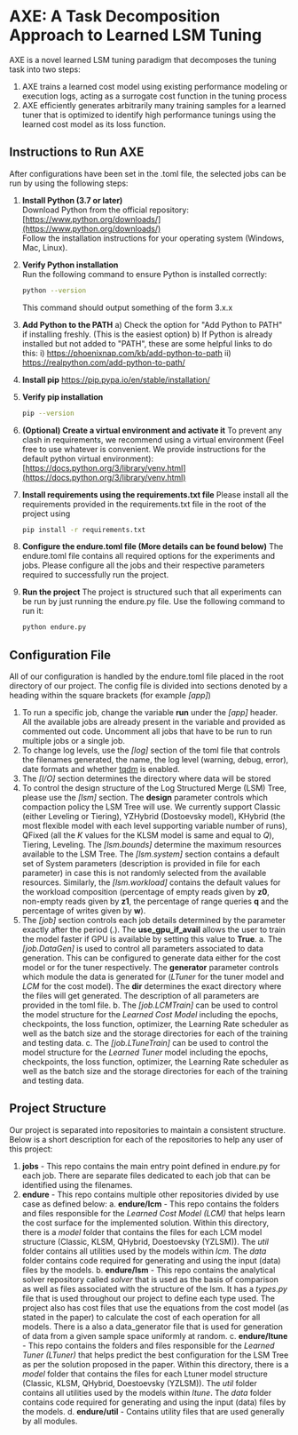# AXE: A Task Decomposition Approach to Learned LSM Tuning

AXE is a novel learned LSM tuning paradigm that decomposes the tuning task into two steps:
1. AXE trains a learned cost model using existing performance modeling or execution logs, acting as a surrogate cost
function in the tuning process
2. AXE efficiently generates arbitrarily many training samples for a learned tuner that is optimized to identify high performance tunings using the learned cost model as its loss function.


## Instructions to Run AXE
After configurations have been set in the .toml file, the selected jobs can be run by using the following steps:

1. **Install Python (3.7 or later)**  
   Download Python from the official repository:  
   [https://www.python.org/downloads/](https://www.python.org/downloads/)  
   Follow the installation instructions for your operating system (Windows, Mac, Linux).

2. **Verify Python installation**  
   Run the following command to ensure Python is installed correctly:
   ```bash
   python --version
   ```
   This command should output something of the form 3.x.x

3. **Add Python to the PATH**
   a) Check the option for "Add Python to PATH" if installing freshly. (This is the easiest option)
   b) If Python is already installed but not added to "PATH", these are some helpful links to do this:
       i)  https://phoenixnap.com/kb/add-python-to-path
       ii) https://realpython.com/add-python-to-path/
   
4. **Install pip**
   https://pip.pypa.io/en/stable/installation/
   
5. **Verify pip installation**
   ```bash
   pip --version
   ```
   
6. **(Optional) Create a virtual environment and activate it**
   To prevent any clash in requirements, we recommend using a virtual environment (Feel free to use whatever is convenient. We provide instructions for the default python virtual environment):
   [https://docs.python.org/3/library/venv.html](https://docs.python.org/3/library/venv.html) 
      
7. **Install requirements using the requirements.txt file**
   Please install all the requirements provided in the requirements.txt file in the root of the project using
   ```bash
   pip install -r requirements.txt
   ```
8. **Configure the endure.toml file (More details can be found below)**
   The endure.toml file contains all required options for the experiments and jobs. Please configure all the jobs and their respective parameters  required to successfully run the project.

9. **Run the project**
    The project is structured such that all experiments can be run by just running the endure.py file. Use the following command to run it:
   ```bash
   python endure.py
   ```
## Configuration File
All of our configuration is handled by the endure.toml file placed in the root directory of our project. 
The config file is divided into sections denoted by a heading within the square brackets (for example *[app]*)
1. To run a specific job, change the variable **run** under the *[app]* header. All the available jobs are already present in the variable and provided as commented out code. Uncomment all jobs that have to be run to run multiple jobs or a single job.
2. To change log levels, use the *[log]* section of the toml file that controls the filenames generated, the name, the log level (warning, debug, error), date formats and whether [tqdm](https://tqdm.github.io/) is enabled.
3. The *[I/O]* section determines the directory where data will be stored
4. To control the design structure of the Log Structured Merge (LSM) Tree, please use the *[lsm]* section. The **design** parameter controls which compaction policy the LSM Tree will use. We currently support Classic (either Leveling or Tiering), YZHybrid (Dostoevsky model), KHybrid (the most flexible model with each level supporting variable number of runs), QFixed (all the *K* values for the KLSM model is same and equal to *Q*), Tiering, Leveling. The *[lsm.bounds]* determine the maximum resources available to the LSM Tree. The *[lsm.system]* section contains a default set of System parameters (description is provided in file for each parameter) in case this is not randomly selected from the available resources. Similarly, the *[lsm.workload]* contains the default values for the workload composition (percentage of empty reads given by **z0**, non-empty reads given by **z1**, the percentage of range queries **q** and the percentage of writes given by **w**).
5. The *[job]* section controls each job details determined by the parameter exactly after the period (.). The **use_gpu_if_avail** allows the user to train the model faster if GPU is available by setting this value to **True**. 
    a. The *[job.DataGen]* is used to control all parameters associated to data generation. This can be configured to generate data either for the cost model or for the tuner respectively. The **generator** parameter controls which module the data is generated for (*LTuner* for the tuner model and *LCM* for the cost model). The **dir** determines the exact directory where the files will get generated. The description of all parameters are provided in the toml file.
   b. The *[job.LCMTrain]* can be used to control the model structure for the *Learned Cost Model* including the epochs, checkpoints, the loss function, optimizer, the Learning Rate scheduler as well as the batch size and the storage directories for each of the training and testing data.
   c. The *[job.LTuneTrain]* can be used to control the model structure for the *Learned Tuner* model including the epochs, checkpoints, the loss function, optimizer, the Learning Rate scheduler as well as the batch size and the storage directories for each of the training and testing data.

## Project Structure
Our project is separated into repositories to maintain a consistent structure. Below is a short description for each of the repositories to help any user of this project:

1. **jobs** - This repo contains the main entry point defined in endure.py for each job. There are separate files dedicated to each job that can be identified using the filenames.
2. **endure** - This repo contains multiple other repositories divided by use case as defined below:
       a. **endure/lcm** - This repo contains the folders and files responsible for the *Learned Cost Model (LCM)* that helps learn the cost surface for the implemented solution. Within this directory, there is a *model* folder that contains the files for each LCM model structure (Classic, KLSM, QHybrid, Doestoevsky (YZLSM)). The *util* folder contains all utilities used by the models within *lcm*. The *data* folder contains code required for generating and using the input (data) files by the models.
       b. **endure/lsm** - This repo contains the analytical solver repository called *solver* that is used as the basis of comparison as well as files associated with the structure of the lsm. It has a *types.py* file that is used throughout our project to define each type used. The project also has cost files that use the equations from the cost model (as stated in the paper) to calculate the cost of each operation for all models. There is a also a data_generator file that is used for generation of data from a given sample space uniformly at random.
       c. **endure/ltune** - This repo contains the folders and files responsible for the *Learned Tuner (LTuner)* that helps predict the best configuration for the LSM Tree as per the solution proposed in the paper. Within this directory, there is a *model* folder that contains the files for each Ltuner model structure (Classic, KLSM, QHybrid, Doestoevsky (YZLSM)). The *util* folder contains all utilities used by the models within *ltune*. The *data* folder contains code required for generating and using the input (data) files by the models.
       d. **endure/util** - Contains utility files that are used generally by all modules.